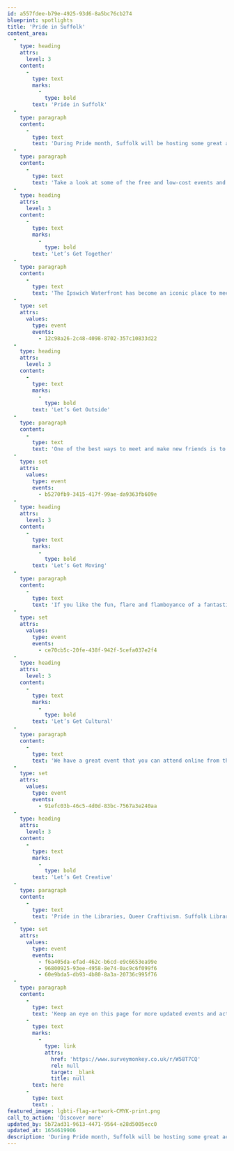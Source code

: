```yaml
---
id: a557fdee-b79e-4925-93d6-8a5bc76cb274
blueprint: spotlights
title: 'Pride in Suffolk'
content_area:
  -
    type: heading
    attrs:
      level: 3
    content:
      -
        type: text
        marks:
          -
            type: bold
        text: 'Pride in Suffolk'
  -
    type: paragraph
    content:
      -
        type: text
        text: 'During Pride month, Suffolk will be hosting some great activities and events for everyone to get involved in. From music to crafts, author talks and spoken word to marches, drag shows and a whole host of amazing and fun things to do, Suffolk really will be a great place to be to celebrate Pride and the LGBTQ+ community, together.'
  -
    type: paragraph
    content:
      -
        type: text
        text: 'Take a look at some of the free and low-cost events and activities below, that we have picked to share with you.'
  -
    type: heading
    attrs:
      level: 3
    content:
      -
        type: text
        marks:
          -
            type: bold
        text: 'Let’s Get Together'
  -
    type: paragraph
    content:
      -
        type: text
        text: 'The Ipswich Waterfront has become an iconic place to meet and enjoy a whole range of activities, events, shops, and places to eat and drink. This June, Suffolk Pride will be platforming a wide range of artists from Suffolk and nearby, which will include Drag, live music, panels, poetry and more, based at the Waterfront and other local venues.'
  -
    type: set
    attrs:
      values:
        type: event
        events:
          - 12c98a26-2c48-4098-8702-357c10833d22
  -
    type: heading
    attrs:
      level: 3
    content:
      -
        type: text
        marks:
          -
            type: bold
        text: 'Let’s Get Outside'
  -
    type: paragraph
    content:
      -
        type: text
        text: 'One of the best ways to meet and make new friends is to get outside and enjoy beautiful surroundings and it’s even better with your favourite things to eat and drink too. Bury St Edmunds are hosting a Pride Picnic for young people in a secret location. Book your ticket and find out where to meet and follow the flag.'
  -
    type: set
    attrs:
      values:
        type: event
        events:
          - b5270fb9-3415-417f-99ae-da9363fb609e
  -
    type: heading
    attrs:
      level: 3
    content:
      -
        type: text
        marks:
          -
            type: bold
        text: 'Let’s Get Moving'
  -
    type: paragraph
    content:
      -
        type: text
        text: 'If you like the fun, flare and flamboyance of a fantastic drag performance to get you up and moving to the music, then you need to head to Wiff Waff Bar and Grill for Drag Show! What better way to celebrate Suffolk Pride than with three incredibly talented and local stars who will bring all the fun and celebration of a festival in one evening.'
  -
    type: set
    attrs:
      values:
        type: event
        events:
          - ce70cb5c-20fe-438f-942f-5cefa037e2f4
  -
    type: heading
    attrs:
      level: 3
    content:
      -
        type: text
        marks:
          -
            type: bold
        text: 'Let’s Get Cultural'
  -
    type: paragraph
    content:
      -
        type: text
        text: 'We have a great event that you can attend online from the comfort of your own home, with a special talk to celebrate Pride month with Bestselling author, Lucy Holland. Lucy will be talking to us about her career so far and discussing her latest book, Sistersong and will also feature a Q & A from the audience.'
  -
    type: set
    attrs:
      values:
        type: event
        events:
          - 91efc03b-46c5-4d0d-83bc-7567a3e240aa
  -
    type: heading
    attrs:
      level: 3
    content:
      -
        type: text
        marks:
          -
            type: bold
        text: 'Let’s Get Creative'
  -
    type: paragraph
    content:
      -
        type: text
        text: 'Pride in the Libraries, Queer Craftivism. Suffolk Libraries will be hosting a series of in-library craftivism activities. Everyone is welcome to come along to any of the Queer Craftivism sessions where they make banners, posters, flags and more with all materials provided.'
  -
    type: set
    attrs:
      values:
        type: event
        events:
          - f6a405da-efad-462c-b6cd-e9c6653ea99e
          - 96800925-93ee-4958-8e74-0ac9c6f099f6
          - 60e9bda5-db93-4b80-8a3a-20736c995f76
  -
    type: paragraph
    content:
      -
        type: text
        text: 'Keep an eye on this page for more updated events and activities, as and when they happen. You can also tell us about events near you by clicking '
      -
        type: text
        marks:
          -
            type: link
            attrs:
              href: 'https://www.surveymonkey.co.uk/r/W58T7CQ'
              rel: null
              target: _blank
              title: null
        text: here
      -
        type: text
        text: .
featured_image: lgbti-flag-artwork-CMYK-print.png
call_to_action: 'Discover more'
updated_by: 5b72ad31-9613-4471-9564-e28d5005ecc0
updated_at: 1654619906
description: 'During Pride month, Suffolk will be hosting some great activities and events for everyone to get involved in. From music to crafts, author talks and spoken word to marches, drag shows and a whole host of amazing and fun things to do. Take a look at some of the free and low-cost events and activities that we have picked to share with you.'
---
```

